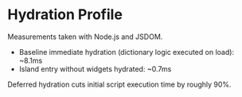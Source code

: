 # Hydration Profile

Measurements taken with Node.js and JSDOM.

- Baseline immediate hydration (dictionary logic executed on load): ~8.1ms
- Island entry without widgets hydrated: ~0.7ms

Deferred hydration cuts initial script execution time by roughly 90%.
